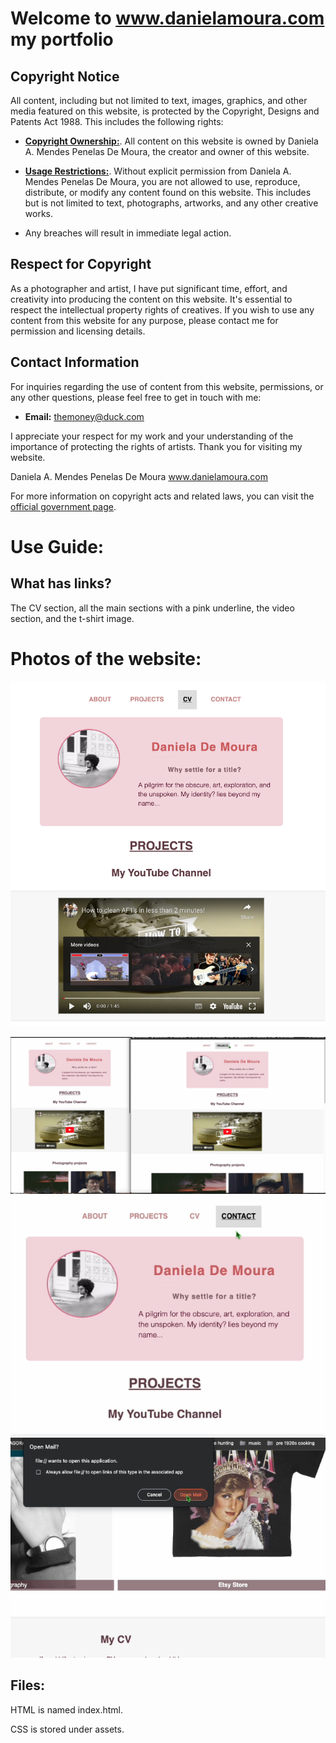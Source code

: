 # Welcome to www.danielamoura.com my portfolio

## Copyright Notice

All content, including but not limited to text, images, graphics, and other media featured on this website, is protected by the Copyright, Designs and Patents Act 1988. This includes the following rights:

- [**Copyright Ownership:**](https://www.gov.uk/government/publications/copyright-acts-and-related-laws). All content on this website is owned by Daniela A. Mendes Penelas De Moura, the creator and owner of this website.

- [**Usage Restrictions:**](https://www.gov.uk/government/publications/copyright-acts-and-related-laws). Without explicit permission from Daniela A. Mendes Penelas De Moura, you are not allowed to use, reproduce, distribute, or modify any content found on this website. This includes but is not limited to text, photographs, artworks, and any other creative works.

- Any breaches will result in immediate legal action.

## Respect for Copyright

As a photographer and artist, I have put significant time, effort, and creativity into producing the content on this website. It's essential to respect the intellectual property rights of creatives. If you wish to use any content from this website for any purpose, please contact me for permission and licensing details.

## Contact Information

For inquiries regarding the use of content from this website, permissions, or any other questions, please feel free to get in touch with me:

- **Email:** themoney@duck.com

I appreciate your respect for my work and your understanding of the importance of protecting the rights of artists. Thank you for visiting my website.

Daniela A. Mendes Penelas De Moura
www.danielamoura.com

For more information on copyright acts and related laws, you can visit the [official government page](https://www.gov.uk/government/publications/copyright-acts-and-related-laws).

# Use Guide:

## What has links?

The CV section, all the main sections with a pink underline, the video section, and the t-shirt image.

# Photos of the website:

![screenshot of website](readimg5.png)

![screenshot of website](readimg2.png) ![screenshot of website](readimg3.png) ![screenshot of website](readimg4.png)

## Files:

HTML is named index.html.

CSS is stored under assets.